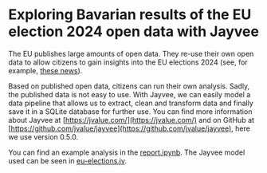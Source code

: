# Exploring Bavarian results of the EU election 2024 open data with Jayvee
The EU publishes large amounts of open data. They re-use their own open data to allow citizens to gain insights into the EU elections 2024 (see, for example, [these news](https://data.europa.eu/en/news-events/news/eu-election-results-are-here-learn-how-votes-are-distributed)).

Based on published open data, citizens can run their own analysis. Sadly, the published data is not easy to use. With Jayvee, we can easily model a data pipeline that allows us to extract, clean and transform data and finally save it in a SQLite database for further use. You can find more information about Jayvee at [https://jvalue.com/](https://jvalue.com/) and on GitHub at [https://github.com/jvalue/jayvee](https://github.com/jvalue/jayvee), here we use version 0.5.0.

You can find an example analysis in the [report.ipynb](report.ipynb). The Jayvee model used can be seen in [eu-elections.jv](eu-elections.jv).